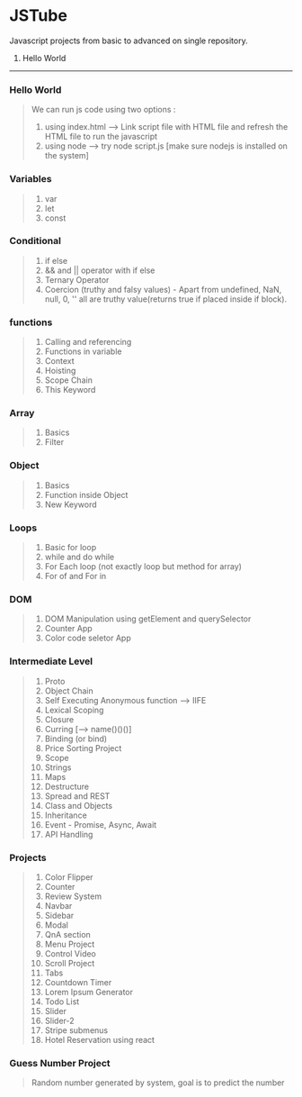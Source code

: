 # JSTube

Javascript projects from basic to advanced on single repository.

1. Hello World

---

### Hello World

> We can run js code using two options :
>
> 1.  using index.html --> Link script file with HTML file and refresh the HTML file to run the javascript
> 2.  using node --> try node script.js [make sure nodejs is installed on the system]

### Variables

> 1.  var <br/>
> 2.  let <br/>
> 3.  const

### Conditional

> 1.  if else <br/>
> 2.  && and || operator with if else<br/>
> 3.  Ternary Operator<br/>
> 4.  Coercion (truthy and falsy values) - Apart from undefined, NaN, null, 0, '' all are truthy value(returns true if placed inside if block).

### functions

> 1.  Calling and referencing<br/>
> 2.  Functions in variable<br/>
> 3.  Context<br/>
> 4.  Hoisting<br/>
> 5.  Scope Chain<br/>
> 6.  This Keyword

### Array

> 1.  Basics<br/>
> 2.  Filter

### Object

> 1.  Basics<br/>
> 2.  Function inside Object
> 3.  New Keyword

### Loops

> 1.  Basic for loop<br/>
> 2.  while and do while<br/>
> 3.  For Each loop (not exactly loop but method for array)<br/>
> 4.  For of and For in

### DOM

> 1.  DOM Manipulation using getElement and querySelector<br/>
> 2.  Counter App <br/>
> 3.  Color code seletor App

### Intermediate Level

> 1.  Proto <br/>
> 2.  Object Chain <br/>
> 3.  Self Executing Anonymous function --> IIFE <br/>
> 4.  Lexical Scoping <br/>
> 5.  Closure <br/>
> 6.  Curring [--> name()()()] <br/>
> 7.  Binding (or bind) <br/>
> 8.  Price Sorting Project <br/>
> 9.  Scope <br/>
> 10. Strings <br/>
> 11. Maps <br/>
> 12. Destructure <br/>
> 13. Spread and REST <br/>
> 14. Class and Objects<br/>
> 15. Inheritance <br/>
> 16. Event - Promise, Async, Await <br/>
> 17. API Handling

### Projects

> 1.  Color Flipper <br/>
> 2.  Counter <br/>
> 3.  Review System <br />
> 4.  Navbar <br/>
> 5.  Sidebar <br/>
> 6.  Modal <br/>
> 7.  QnA section <br/>
> 8.  Menu Project <br/>
> 9.  Control Video <br/>
> 10. Scroll Project <br/>
> 11. Tabs <br/>
> 12. Countdown Timer <br/>
> 13. Lorem Ipsum Generator <br/>
> 14. Todo List <br/>
> 15. Slider <br/>
> 16. Slider-2 <br/>
> 17. Stripe submenus <br/>
> 18. Hotel Reservation using react <br/>

### Guess Number Project

> Random number generated by system, goal is to predict the number
